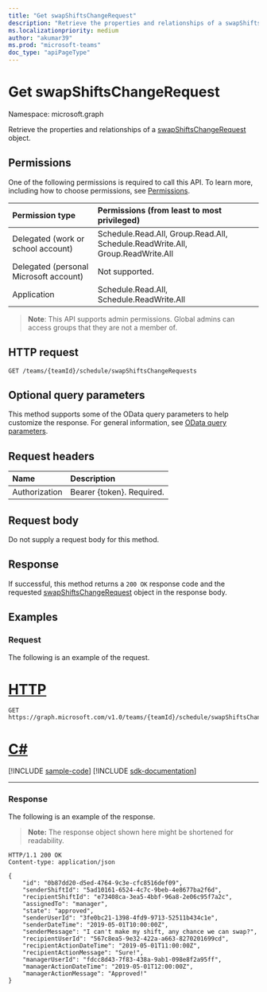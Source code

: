 ```yaml
---
title: "Get swapShiftsChangeRequest"
description: "Retrieve the properties and relationships of a swapShiftsChangeRequest object."
ms.localizationpriority: medium
author: "akumar39"
ms.prod: "microsoft-teams"
doc_type: "apiPageType"
---
```


# Get swapShiftsChangeRequest

Namespace: microsoft.graph

Retrieve the properties and relationships of a [swapShiftsChangeRequest](../resources/swapshiftschangerequest.md) object.

## Permissions

One of the following permissions is required to call this API. To learn more, including how to choose permissions, see [Permissions](/graph/permissions-reference).

| Permission type                        | Permissions (from least to most privileged) |
|:---------------------------------------|:--------------------------------------------|
|Delegated (work or school account) | Schedule.Read.All, Group.Read.All, Schedule.ReadWrite.All, Group.ReadWrite.All    |
|Delegated (personal Microsoft account) | Not supported.    |
|Application | Schedule.Read.All, Schedule.ReadWrite.All |

> **Note**: This API supports admin permissions. Global admins can access groups that they are not a member of.

## HTTP request

<!-- { "blockType": "ignored" } -->

```http
GET /teams/{teamId}/schedule/swapShiftsChangeRequests
```

## Optional query parameters

This method supports some of the OData query parameters to help customize the response. For general information, see [OData query parameters](/graph/query-parameters).

## Request headers

| Name      |Description|
|:----------|:----------|
| Authorization | Bearer {token}. Required. |

## Request body

Do not supply a request body for this method.

## Response

If successful, this method returns a `200 OK` response code and the requested [swapShiftsChangeRequest](../resources/swapshiftschangerequest.md) object in the response body.

## Examples

### Request

The following is an example of the request.


# [HTTP](#tab/http)
<!-- {
  "blockType": "request",
  "name": "get_swapshiftschangerequest_1"
}-->

```msgraph-interactive
GET https://graph.microsoft.com/v1.0/teams/{teamId}/schedule/swapShiftsChangeRequests/{swapShiftsChangeRequestId}
```

# [C#](#tab/csharp)
[!INCLUDE [sample-code](../includes/snippets/csharp/get-swapshiftschangerequest-1-csharp-snippets.md)]
[!INCLUDE [sdk-documentation](../includes/snippets/snippets-sdk-documentation-link.md)]

---

### Response

The following is an example of the response.

> **Note:** The response object shown here might be shortened for readability.

<!-- {
  "blockType": "response",
  "truncated": true,
  "@odata.type": "microsoft.graph.swapShiftsChangeRequest"
} -->

```http
HTTP/1.1 200 OK
Content-type: application/json

{
    "id": "0b87dd20-d5ed-4764-9c3e-cfc8516def09",
    "senderShiftId": "5ad10161-6524-4c7c-9beb-4e8677ba2f6d",
    "recipientShiftId": "e73408ca-3ea5-4bbf-96a8-2e06c95f7a2c",
    "assignedTo": "manager",
    "state": "approved",
    "senderUserId": "3fe0bc21-1398-4fd9-9713-52511b434c1e",
    "senderDateTime": "2019-05-01T10:00:00Z",
    "senderMessage": "I can't make my shift, any chance we can swap?",
    "recipientUserId": "567c8ea5-9e32-422a-a663-8270201699cd",
    "recipientActionDateTime": "2019-05-01T11:00:00Z",
    "recipientActionMessage": "Sure!",
    "managerUserId": "fdcc8d43-7f83-438a-9ab1-098e8f2a95ff",
    "managerActionDateTime": "2019-05-01T12:00:00Z",
    "managerActionMessage": "Approved!"
}
```

<!-- uuid: 16cd6b66-4b1a-43a1-adaf-3a886856ed98
2019-02-04 14:57:30 UTC -->
<!-- {
  "type": "#page.annotation",
  "description": "Get swapShiftsChangeRequest",
  "keywords": "",
  "section": "documentation",
  "tocPath": ""
}-->

